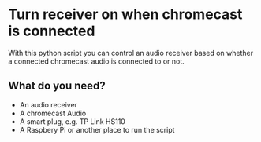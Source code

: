 # Turn receiver on when chromecast is connected
With this python script you can control an audio receiver based on whether a connected chromecast audio is connected to or not. 

## What do you need?
* An audio receiver
* A chromecast Audio
* A smart plug, e.g. TP Link HS110
* A Raspbery Pi or another place to run the script

